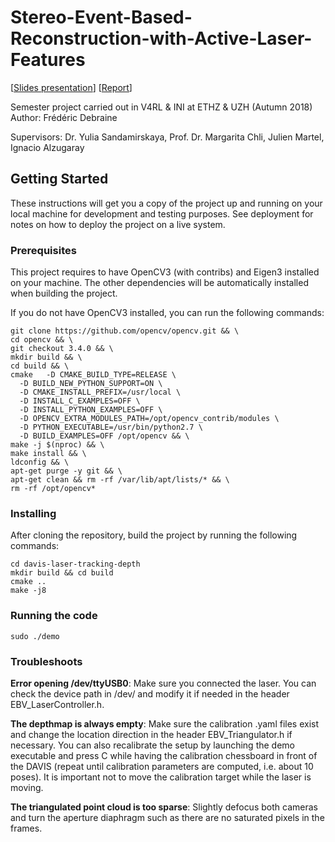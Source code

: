 # Stereo-Event-Based-Reconstruction-with-Active-Laser-Features
[[Slides presentation](https://docs.google.com/presentation/d/1tXoAg83I_oNXGtQD3tcpglnKlZFLjmrbY52141NRQi4/edit?usp=sharing)]
[[Report](https://drive.google.com/file/d/1eHIvLH24uCGfen_UDQDYRRNrPE4c19DG/view?usp=sharing)]


Semester project carried out in V4RL & INI at ETHZ & UZH (Autumn 2018)
Author: Frédéric Debraine

Supervisors:
Dr. Yulia Sandamirskaya,
Prof. Dr. Margarita Chli,
Julien Martel,
Ignacio Alzugaray

## Getting Started

These instructions will get you a copy of the project up and running on your local machine for development and testing purposes. See deployment for notes on how to deploy the project on a live system.

### Prerequisites

This project requires to have OpenCV3 (with contribs) and Eigen3 installed on your machine. The other dependencies will be automatically installed when building the project.

If you do not have OpenCV3 installed, you can run the following commands:

```
git clone https://github.com/opencv/opencv.git && \
cd opencv && \
git checkout 3.4.0 && \
mkdir build && \
cd build && \
cmake 	-D CMAKE_BUILD_TYPE=RELEASE \
  -D BUILD_NEW_PYTHON_SUPPORT=ON \
  -D CMAKE_INSTALL_PREFIX=/usr/local \
  -D INSTALL_C_EXAMPLES=OFF \
  -D INSTALL_PYTHON_EXAMPLES=OFF \
  -D OPENCV_EXTRA_MODULES_PATH=/opt/opencv_contrib/modules \
  -D PYTHON_EXECUTABLE=/usr/bin/python2.7 \
  -D BUILD_EXAMPLES=OFF /opt/opencv && \
make -j $(nproc) && \
make install && \
ldconfig && \
apt-get purge -y git && \
apt-get clean && rm -rf /var/lib/apt/lists/* && \
rm -rf /opt/opencv*
```

### Installing

After cloning the repository, build the project by running the following commands:

```
cd davis-laser-tracking-depth
mkdir build && cd build
cmake ..
make -j8
```

### Running the code

```
sudo ./demo
```

### Troubleshoots

**Error opening /dev/ttyUSB0**: Make sure you connected the laser. You can check the device path in /dev/ and modify it if needed in the header EBV_LaserController.h.

**The depthmap is always empty**: Make sure the calibration .yaml files exist and change the location direction in the header EBV_Triangulator.h if necessary. You can also recalibrate the setup by launching the demo executable and press C  while having the calibration chessboard in front of the DAVIS (repeat until calibration parameters are computed, i.e. about 10 poses). It is important not to move the calibration target while the laser is moving. 

**The triangulated point cloud is too sparse**: Slightly defocus both cameras and turn the aperture diaphragm such as there are no saturated pixels in the frames. 
